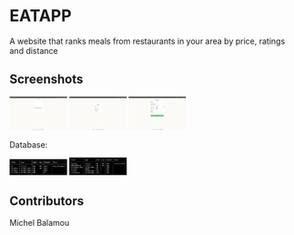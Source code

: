 # EATAPP
  A website that ranks meals from restaurants in your area by price, ratings and distance

## Screenshots

  <img src="instructions/screenshots/index.png" width="20%"/> <img src="instructions/screenshots/login.png" width="20%"/> <img src="instructions/screenshots/sing_up.png" width="20%"/>

  Database:

  <img src="instructions/screenshots/FA_RESTORANTS.png" width="20%"/> <img src="instructions/screenshots/FA_MENUS.png" width="20%"/>

## Contributors
  Michel Balamou
